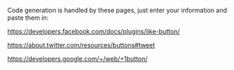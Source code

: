 Code generation is handled by these pages, just enter your information and paste them in:

https://developers.facebook.com/docs/plugins/like-button/

https://about.twitter.com/resources/buttons#tweet

https://developers.google.com/+/web/+1button/
